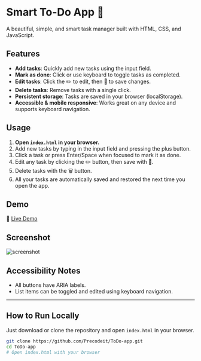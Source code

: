 # Smart To-Do App 📝

A beautiful, simple, and smart task manager built with HTML, CSS, and JavaScript.

## Features
- **Add tasks**: Quickly add new tasks using the input field.
- **Mark as done**: Click or use keyboard to toggle tasks as completed.
- **Edit tasks**: Click the ✏️ to edit, then 💾 to save changes.
- **Delete tasks**: Remove tasks with a single click.
- **Persistent storage**: Tasks are saved in your browser (localStorage).
- **Accessible & mobile responsive**: Works great on any device and supports keyboard navigation.

## Usage

1. **Open `index.html` in your browser.**
2. Add new tasks by typing in the input field and pressing the plus button.
3. Click a task or press Enter/Space when focused to mark it as done.
4. Edit any task by clicking the ✏️ button, then save with 💾.
5. Delete tasks with the 🗑️ button.
6. All your tasks are automatically saved and restored the next time you open the app.

## Demo

🔗 [Live Demo](https://your-username.github.io/smart-todo-app)

## Screenshot
![screenshot](screenshot.png)

## Accessibility Notes
- All buttons have ARIA labels.
- List items can be toggled and edited using keyboard navigation.

---

## How to Run Locally

Just download or clone the repository and open `index.html` in your browser.

```sh
git clone https://github.com/Precodeit/ToDo-app.git
cd ToDo-app
# Open index.html with your browser
```